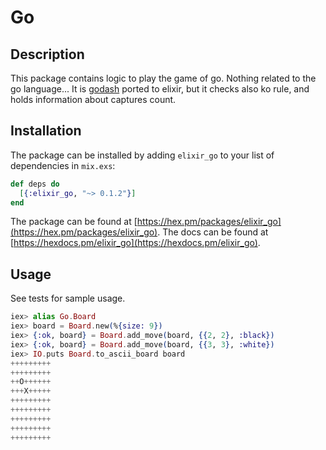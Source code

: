 # Go

## Description

This package contains logic to play the game of go. 
Nothing related to the go language...
It is [godash](https://github.com/duckpunch/godash) ported to elixir, but it 
checks also ko rule, and holds information about captures count.

## Installation

The package can be installed by adding `elixir_go` to your list of dependencies in `mix.exs`:

```elixir
def deps do
  [{:elixir_go, "~> 0.1.2"}]
end
```

The package can be found at [https://hex.pm/packages/elixir_go](https://hex.pm/packages/elixir_go).
The docs can be found at [https://hexdocs.pm/elixir_go](https://hexdocs.pm/elixir_go).

## Usage

See tests for sample usage.

```elixir
iex> alias Go.Board
iex> board = Board.new(%{size: 9})
iex> {:ok, board} = Board.add_move(board, {{2, 2}, :black})
iex> {:ok, board} = Board.add_move(board, {{3, 3}, :white})
iex> IO.puts Board.to_ascii_board board
+++++++++
+++++++++
++O++++++
+++X+++++
+++++++++
+++++++++
+++++++++
+++++++++
+++++++++
```